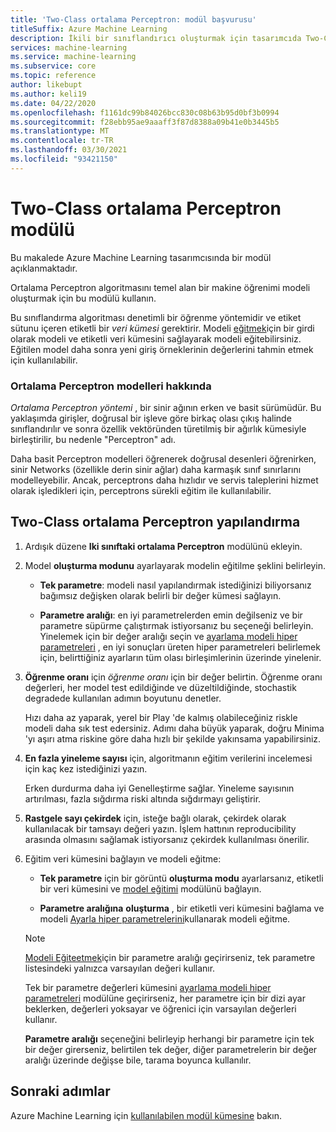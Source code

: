 ```yaml
---
title: 'Two-Class ortalama Perceptron: modül başvurusu'
titleSuffix: Azure Machine Learning
description: İkili bir sınıflandırıcı oluşturmak için tasarımcıda Two-Class ortalama Perceptron modülünü nasıl kullanacağınızı öğrenin.
services: machine-learning
ms.service: machine-learning
ms.subservice: core
ms.topic: reference
author: likebupt
ms.author: keli19
ms.date: 04/22/2020
ms.openlocfilehash: f1161dc99b84026bcc830c08b63b95d0bf3b0994
ms.sourcegitcommit: f28ebb95ae9aaaff3f87d8388a09b41e0b3445b5
ms.translationtype: MT
ms.contentlocale: tr-TR
ms.lasthandoff: 03/30/2021
ms.locfileid: "93421150"
---
```

# <a name="two-class-averaged-perceptron-module"></a>Two-Class ortalama Perceptron modülü

Bu makalede Azure Machine Learning tasarımcısında bir modül açıklanmaktadır.

Ortalama Perceptron algoritmasını temel alan bir makine öğrenimi modeli oluşturmak için bu modülü kullanın.  
  
Bu sınıflandırma algoritması denetimli bir öğrenme yöntemidir ve etiket sütunu içeren etiketli bir *veri kümesi* gerektirir. Modeli [eğitmek](./train-model.md)için bir girdi olarak modeli ve etiketli veri kümesini sağlayarak modeli eğitebilirsiniz. Eğitilen model daha sonra yeni giriş örneklerinin değerlerini tahmin etmek için kullanılabilir.  

### <a name="about-averaged-perceptron-models"></a>Ortalama Perceptron modelleri hakkında

*Ortalama Perceptron yöntemi* , bir sinir ağının erken ve basit sürümüdür. Bu yaklaşımda girişler, doğrusal bir işleve göre birkaç olası çıkış halinde sınıflandırılır ve sonra özellik vektöründen türetilmiş bir ağırlık kümesiyle birleştirilir, bu nedenle "Perceptron" adı.

Daha basit Perceptron modelleri öğrenerek doğrusal desenleri öğrenirken, sinir Networks (özellikle derin sinir ağlar) daha karmaşık sınıf sınırlarını modelleyebilir. Ancak, perceptrons daha hızlıdır ve servis taleplerini hizmet olarak işledikleri için, perceptrons sürekli eğitim ile kullanılabilir.

## <a name="how-to-configure-two-class-averaged-perceptron"></a>Two-Class ortalama Perceptron yapılandırma

1.  Ardışık düzene **Iki sınıftaki ortalama Perceptron** modülünü ekleyin.  

2.  Model **oluşturma modunu** ayarlayarak modelin eğitilme şeklini belirleyin.  
  
    -   **Tek parametre**: modeli nasıl yapılandırmak istediğinizi biliyorsanız bağımsız değişken olarak belirli bir değer kümesi sağlayın.

    -   **Parametre aralığı**: en iyi parametrelerden emin değilseniz ve bir parametre süpürme çalıştırmak istiyorsanız bu seçeneği belirleyin. Yinelemek için bir değer aralığı seçin ve [ayarlama modeli hiper parametreleri](tune-model-hyperparameters.md) , en iyi sonuçları üreten hiper parametreleri belirlemek için, belirttiğiniz ayarların tüm olası birleşimlerinin üzerinde yinelenir.  
  
3.  **Öğrenme oranı** için *öğrenme oranı* için bir değer belirtin. Öğrenme oranı değerleri, her model test edildiğinde ve düzeltildiğinde, stochastik degradede kullanılan adımın boyutunu denetler.
  
     Hızı daha az yaparak, yerel bir Play 'de kalmış olabileceğiniz riskle modeli daha sık test edersiniz. Adımı daha büyük yaparak, doğru Minima 'yı aşırı atma riskine göre daha hızlı bir şekilde yakınsama yapabilirsiniz.
  
4.  **En fazla yineleme sayısı** için, algoritmanın eğitim verilerini incelemesi için kaç kez istediğinizi yazın.  
  
     Erken durdurma daha iyi Genelleştirme sağlar. Yineleme sayısının artırılması, fazla sığdırma riski altında sığdırmayı geliştirir.
  
5.  **Rastgele sayı çekirdek** için, isteğe bağlı olarak, çekirdek olarak kullanılacak bir tamsayı değeri yazın. İşlem hattının reproducibility arasında olmasını sağlamak istiyorsanız çekirdek kullanılması önerilir.  
  
1.  Eğitim veri kümesini bağlayın ve modeli eğitme:

    + **Tek parametre** için bir görüntü **oluşturma modu** ayarlarsanız, etiketli bir veri kümesini ve [model eğitimi](train-model.md) modülünü bağlayın.  
  
    + **Parametre aralığına** **oluşturma** , bir etiketli veri kümesini bağlama ve modeli [Ayarla hiper parametrelerini](tune-model-hyperparameters.md)kullanarak modeli eğitme.  
  
    > [!NOTE]
    > 
    > [Modeli Eğiteetmek](train-model.md)için bir parametre aralığı geçirirseniz, tek parametre listesindeki yalnızca varsayılan değeri kullanır.  
    > 
    > Tek bir parametre değerleri kümesini [ayarlama modeli hiper parametreleri](tune-model-hyperparameters.md) modülüne geçirirseniz, her parametre için bir dizi ayar beklerken, değerleri yoksayar ve öğrenici için varsayılan değerleri kullanır.  
    > 
    > **Parametre aralığı** seçeneğini belirleyip herhangi bir parametre için tek bir değer girerseniz, belirtilen tek değer, diğer parametrelerin bir değer aralığı üzerinde değişse bile, tarama boyunca kullanılır.




## <a name="next-steps"></a>Sonraki adımlar

Azure Machine Learning için [kullanılabilen modül kümesine](module-reference.md) bakın. 